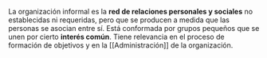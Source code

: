 La organización informal es la **red de relaciones personales y sociales** no establecidas ni requeridas, pero que se producen a medida que las personas se asocian entre sí. Está conformada por grupos pequeños que se unen por cierto **interés común**. Tiene relevancia en el proceso de formación de objetivos y en la [[Administración]] de la organización.

